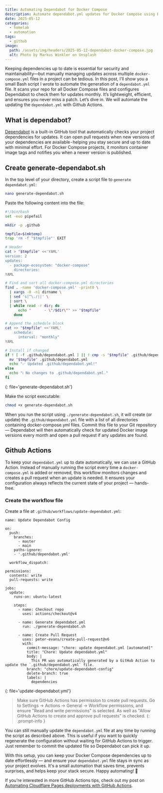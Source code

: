 ```yaml
---
title: Automating Dependabot for Docker Compose
description: Automate dependabot.yml updates for Docker Compose using Bash and GitHub Actions.
date: 2025-05-12
categories:
  - homelab
  - automation
tags:
  - github
image:
  path: /assets/img/headers/2025-05-12-dependabot-docker-compose.jpg
  alt: Photo by Markus Winkler on Unsplash
---
```


Keeping dependencies up to date is essential for security and maintainability—but manually managing updates across multiple `docker-compose.yml` files in a project can be tedious. In this post, I’ll show you a small Bash script I wrote to automate the generation of a `dependabot.yml` file. It scans your repo for all Docker Compose files and configures Dependabot to check them for updates monthly. It’s lightweight, efficient, and ensures you never miss a patch. Let’s dive in. We will automate the updating the `dependabot.yml` with Github Actions.

## What is dependabot?
[Dependabot](https://docs.github.com/en/code-security/dependabot/dependabot-version-updates) is a built-in GitHub tool that automatically checks your project dependencies for updates. It can open pull requests when new versions of your dependencies are available - helping you stay secure and up to date with minimal effort. For Docker Compose projects, it monitors container image tags and notifies you when a newer version is published.

## Create generate-dependabot.sh

In the top level of your directory, create a script file to `generate dependabot.yml`:

```bash
nano generate-dependabot.sh
```

Paste the following content into the file:

```bash
#!/bin/bash
set -euo pipefail

mkdir -p .github

tmpfile=$(mktemp)
trap 'rm -f "$tmpfile"' EXIT

# Header
cat > "$tmpfile" <<'YAML'
version: 2
updates:
  - package-ecosystem: "docker-compose"
    directories:
YAML

# Find and sort all docker-compose.yml directories
find . -name 'docker-compose.yml' -print0 \
  | xargs -0 -n1 dirname \
  | sed 's|^\./||' \
  | sort \
  | while read -r dir; do
      echo "      - \"/$dir\"" >> "$tmpfile"
    done

# Append the schedule block
cat >> "$tmpfile" <<'YAML'
    schedule:
      interval: "monthly"
YAML

# Install if changed
if ! [ -f .github/dependabot.yml ] || ! cmp -s "$tmpfile" .github/dependabot.yml; then
  mv "$tmpfile" .github/dependabot.yml
  echo "✅ Updated .github/dependabot.yml!"
else
  echo "ℹ️ No changes to .github/dependabot.yml."
fi
```
{: file='generate-dependabot.sh'}

Make the script executable:

```bash
chmod +x generate-dependabot.sh
```

When you run the script using `./generate-dependabot.sh`, it will create (or update) the `.github/dependabot.yml` file with a list of all directories containing docker-compose.yml files. Commit this file to your Git repository — Dependabot will then automatically check for updated Docker image versions every month and open a pull request if any updates are found.

## Github Actions

To keep your `dependabot.yml` up to date automatically, we can use a GitHub Action. Instead of manually running the script every time a `docker-compose.yml` is added or removed, this workflow monitors changes and creates a pull request when an update is needed. It ensures your configuration always reflects the current state of your project — hands-free.


### Create the workflow file
Create a file at `.github/workflows/update-dependabot.yml`:

```shell
name: Update Dependabot Config

on:
  push:
    branches:
      - master
      - main
    paths-ignore:
    - '.github/dependabot.yml'

  workflow_dispatch:

permissions:
  contents: write
  pull-requests: write

jobs:
  update:
    runs-on: ubuntu-latest

    steps:
      - name: Checkout repo
        uses: actions/checkout@v4

      - name: Generate dependabot.yml
        run: ./generate-dependabot.sh

      - name: Create Pull Request
        uses: peter-evans/create-pull-request@v6
        with:
          commit-message: "chore: update dependabot.yml [automated]"
          title: "Chore: Update dependabot.yml"
          body: |
            This PR was automatically generated by a GitHub Action to update the `.github/dependabot.yml` file.
          branch: "chore/update-dependabot-config"
          delete-branch: true
          labels: |
            dependencies
```
{: file='update-dependabot.yml'}

> Make sure GitHub Actions has permission to create pull requests.
Go to Settings → Actions → General → Workflow permissions, and ensure "Read and write permissions" is selected.
As well as "Allow GitHub Actions to create and approve pull requests" is checked.
{: .prompt-info }

You can still manually update the `dependabot.yml` file at any time by running the script as described above. This is useful if you want to quickly regenerate the configuration without waiting for GitHub Actions to trigger. Just remember to commit the updated file so Dependabot can pick it up.

With this setup, you can keep your Docker Compose dependencies up to date effortlessly — and ensure your `dependabot.yml` file stays in sync as your project evolves. It's a small automation that saves time, prevents surprises, and helps keep your stack secure. Happy automating! 🚀

If you're interested in more GitHub Actions tips, check out my post on [Automating Cloudflare Pages deployments with GitHub Actions](https://svenvg93.github.io/posts/github-actions-cloudflare-pages/).
